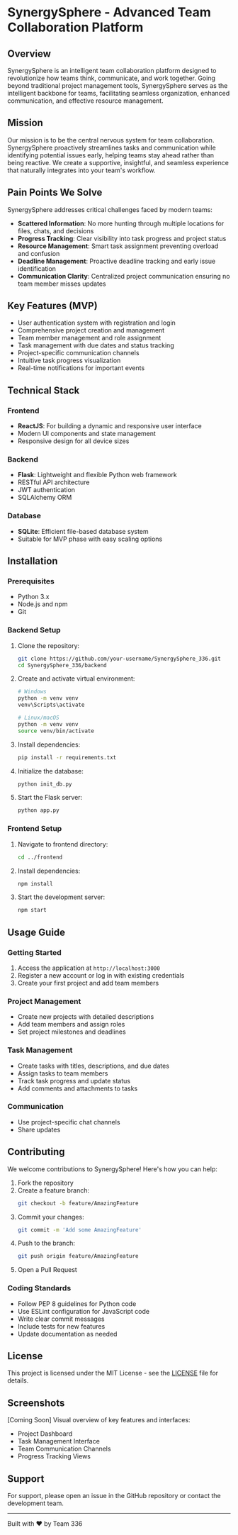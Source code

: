# SynergySphere - Advanced Team Collaboration Platform

## Overview
SynergySphere is an intelligent team collaboration platform designed to revolutionize how teams think, communicate, and work together. Going beyond traditional project management tools, SynergySphere serves as the intelligent backbone for teams, facilitating seamless organization, enhanced communication, and effective resource management.

## Mission
Our mission is to be the central nervous system for team collaboration. SynergySphere proactively streamlines tasks and communication while identifying potential issues early, helping teams stay ahead rather than being reactive. We create a supportive, insightful, and seamless experience that naturally integrates into your team's workflow.

## Pain Points We Solve
SynergySphere addresses critical challenges faced by modern teams:

- **Scattered Information**: No more hunting through multiple locations for files, chats, and decisions
- **Progress Tracking**: Clear visibility into task progress and project status
- **Resource Management**: Smart task assignment preventing overload and confusion
- **Deadline Management**: Proactive deadline tracking and early issue identification
- **Communication Clarity**: Centralized project communication ensuring no team member misses updates

## Key Features (MVP)
- User authentication system with registration and login
- Comprehensive project creation and management
- Team member management and role assignment
- Task management with due dates and status tracking
- Project-specific communication channels
- Intuitive task progress visualization
- Real-time notifications for important events

## Technical Stack

### Frontend
- **ReactJS**: For building a dynamic and responsive user interface
- Modern UI components and state management
- Responsive design for all device sizes

### Backend
- **Flask**: Lightweight and flexible Python web framework
- RESTful API architecture
- JWT authentication
- SQLAlchemy ORM

### Database
- **SQLite**: Efficient file-based database system
- Suitable for MVP phase with easy scaling options

## Installation

### Prerequisites
- Python 3.x
- Node.js and npm
- Git

### Backend Setup
1. Clone the repository:
   ```bash
   git clone https://github.com/your-username/SynergySphere_336.git
   cd SynergySphere_336/backend
   ```

2. Create and activate virtual environment:
   ```bash
   # Windows
   python -m venv venv
   venv\Scripts\activate

   # Linux/macOS
   python -m venv venv
   source venv/bin/activate
   ```

3. Install dependencies:
   ```bash
   pip install -r requirements.txt
   ```

4. Initialize the database:
   ```bash
   python init_db.py
   ```

5. Start the Flask server:
   ```bash
   python app.py
   ```

### Frontend Setup
1. Navigate to frontend directory:
   ```bash
   cd ../frontend
   ```

2. Install dependencies:
   ```bash
   npm install
   ```

3. Start the development server:
   ```bash
   npm start
   ```

## Usage Guide

### Getting Started
1. Access the application at `http://localhost:3000`
2. Register a new account or log in with existing credentials
3. Create your first project and add team members

### Project Management
- Create new projects with detailed descriptions
- Add team members and assign roles
- Set project milestones and deadlines

### Task Management
- Create tasks with titles, descriptions, and due dates
- Assign tasks to team members
- Track task progress and update status
- Add comments and attachments to tasks

### Communication
- Use project-specific chat channels
- Share updates 

## Contributing
We welcome contributions to SynergySphere! Here's how you can help:

1. Fork the repository
2. Create a feature branch:
   ```bash
   git checkout -b feature/AmazingFeature
   ```
3. Commit your changes:
   ```bash
   git commit -m 'Add some AmazingFeature'
   ```
4. Push to the branch:
   ```bash
   git push origin feature/AmazingFeature
   ```
5. Open a Pull Request

### Coding Standards
- Follow PEP 8 guidelines for Python code
- Use ESLint configuration for JavaScript code
- Write clear commit messages
- Include tests for new features
- Update documentation as needed

## License
This project is licensed under the MIT License - see the [LICENSE](LICENSE) file for details.

## Screenshots
[Coming Soon] Visual overview of key features and interfaces:
- Project Dashboard
- Task Management Interface
- Team Communication Channels
- Progress Tracking Views

## Support
For support, please open an issue in the GitHub repository or contact the development team.

---

Built with ❤️ by Team 336
